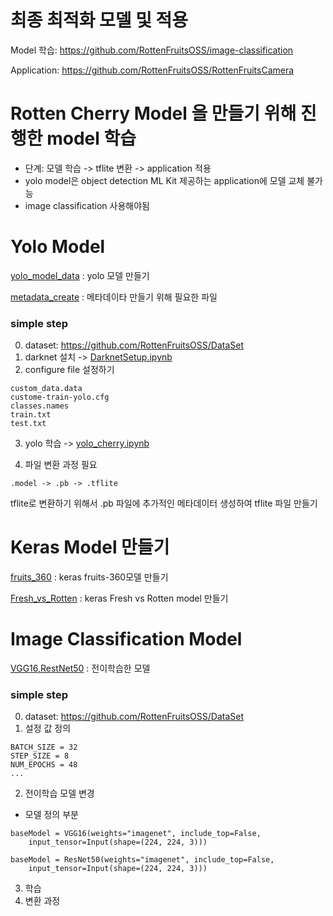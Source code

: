 # 최종 최적화 모델 및 적용
Model 학습: https://github.com/RottenFruitsOSS/image-classification

Application: https://github.com/RottenFruitsOSS/RottenFruitsCamera

# Rotten Cherry Model 을 만들기 위해 진행한 model 학습
- 단계: 모델 학습 -> tflite 변환 -> application 적용
- yolo model은 object detection ML Kit 제공하는 application에 모델 교체 불가능
- image classification 사용해야됨

# Yolo Model 
[yolo_model_data](yolo_model_data) : yolo 모델 만들기

[metadata_create](metadata_create) : 메타데이타 만들기 위해 필요한 파일
### simple step
0. dataset: https://github.com/RottenFruitsOSS/DataSet
1. darknet 설치 -> [DarknetSetup.ipynb](yolo_model_data/DarknetSetup.ipynb)
2. configure file 설정하기 
```
custom_data.data
custome-train-yolo.cfg
classes.names   
train.txt       
test.txt        
```
3. yolo 학습 -> [yolo_cherry.ipynb](https://github.com/RottenFruitsOSS/RottenFruitsModel/blob/master/yolo_model_data/yolo_cherry.ipynb)

4. 파일 변환 과정 필요
```
.model -> .pb -> .tflite
```
tflite로 변환하기 위해서 .pb 파일에 추가적인 메타데이터 생성하여 tflite 파일 만들기

# Keras Model 만들기 
[fruits_360](fruits_360) : keras fruits-360모델 만들기

[Fresh_vs_Rotten](Fresh_vs_Rotten) : keras Fresh vs Rotten model 만들기

# Image Classification Model
[VGG16,RestNet50](VGG16,RestNet50) : 전이학습한 모델
### simple step
0. dataset: https://github.com/RottenFruitsOSS/DataSet
1. 설정 값 정의
```
BATCH_SIZE = 32
STEP_SIZE = 8
NUM_EPOCHS = 48
...
```
2. 전이학습 모델 변경
- 모델 정의 부분
```
baseModel = VGG16(weights="imagenet", include_top=False,
	input_tensor=Input(shape=(224, 224, 3)))
```
```
baseModel = ResNet50(weights="imagenet", include_top=False,
	input_tensor=Input(shape=(224, 224, 3)))
```
3. 학습
4. 변환 과정

